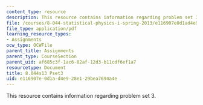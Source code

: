 ```yaml
---
content_type: resource
description: This resource contains information regarding problem set 3.
file: /courses/8-044-statistical-physics-i-spring-2013/e116907e0d1ad4e928e129bea7694a4e_MIT8_044S13_ps3.pdf
file_type: application/pdf
learning_resource_types:
- Assignments
ocw_type: OCWFile
parent_title: Assignments
parent_type: CourseSection
parent_uid: af685c3f-1ac6-82af-12d3-b11cdf6ef1a7
resourcetype: Document
title: 8.044s13 Pset3
uid: e116907e-0d1a-d4e9-28e1-29bea7694a4e
---
```

This resource contains information regarding problem set 3.

